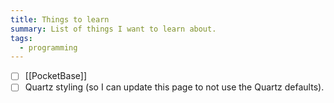 ```yaml
---
title: Things to learn
summary: List of things I want to learn about.
tags:
  - programming
---
```

- [ ] [[PocketBase]]
- [ ] Quartz styling (so I can update this page to not use the Quartz defaults).